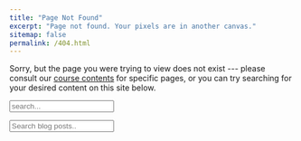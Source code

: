 ```yaml
---
title: "Page Not Found"
excerpt: "Page not found. Your pixels are in another canvas."
sitemap: false
permalink: /404.html
---
```


Sorry, but the page you were trying to view does not exist --- please consult our [course contents](contents) for specific pages, or you can try searching for your desired content on this site below.

<!-- Html Elements for Search -->
<div id="search-container">
<input type="text" id="search-input" placeholder="search...">
<ul id="results-container"></ul>
</div>

<!-- Script pointing to search-script.js -->
<script src="/path/to/search-script.js" type="text/javascript"></script>

<!-- Configuration -->
<script>
SimpleJekyllSearch({
  searchInput: document.getElementById('search-input'),
  resultsContainer: document.getElementById('results-container'),
  json: '/search.json'
})
</script>

<!-- HTML elements for search -->
<input type="text" id="search-input" placeholder="Search blog posts..">
<ul id="results-container"></ul>

<script async src="https://cse.google.com/cse.js?cx=f517f335d138257dd"></script>
<div class="gcse-search"></div>

